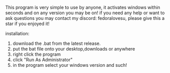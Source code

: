This program is very simple to use by anyone, it activates windows within seconds and on any version you may be on!
if you need any help or want to ask questions you may contact my discord: fedoralovesu,
please give this a star if you enjoyed it!

installation:
1. download the .bat from the latest release.
2. put the bat file onto your desktop,downloads or anywhere
3. right click the program
4. click "Run As Administrator"
5. in the program select your windows version and such!
